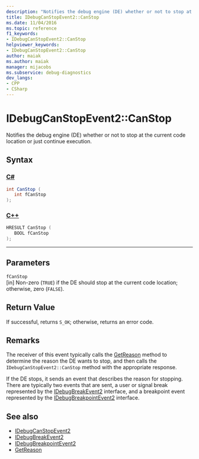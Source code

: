 ```yaml
---
description: "Notifies the debug engine (DE) whether or not to stop at the current code location or just continue execution."
title: IDebugCanStopEvent2::CanStop
ms.date: 11/04/2016
ms.topic: reference
f1_keywords:
- IDebugCanStopEvent2::CanStop
helpviewer_keywords:
- IDebugCanStopEvent2::CanStop
author: maiak
ms.author: maiak
manager: mijacobs
ms.subservice: debug-diagnostics
dev_langs:
- CPP
- CSharp
---
```

# IDebugCanStopEvent2::CanStop

Notifies the debug engine (DE) whether or not to stop at the current code location or just continue execution.

## Syntax

### [C#](#tab/csharp)
```csharp
int CanStop ( 
   int fCanStop
);
```
### [C++](#tab/cpp)
```cpp
HRESULT CanStop ( 
   BOOL fCanStop
);
```
---

## Parameters
`fCanStop`\
[in] Non-zero (`TRUE`) if the DE should stop at the current code location; otherwise, zero (`FALSE`).

## Return Value
 If successful, returns `S_OK`; otherwise, returns an error code.

## Remarks
 The receiver of this event typically calls the [GetReason](../../../extensibility/debugger/reference/idebugcanstopevent2-getreason.md) method to determine the reason the DE wants to stop, and then calls the `IDebugCanStopEvent2::CanStop` method with the appropriate response.

 If the DE stops, it sends an event that describes the reason for stopping. There are typically two events that are sent, a user or signal break represented by the [IDebugBreakEvent2](../../../extensibility/debugger/reference/idebugbreakevent2.md) interface, and a breakpoint event represented by the [IDebugBreakpointEvent2](../../../extensibility/debugger/reference/idebugbreakpointevent2.md) interface.

## See also
- [IDebugCanStopEvent2](../../../extensibility/debugger/reference/idebugcanstopevent2.md)
- [IDebugBreakEvent2](../../../extensibility/debugger/reference/idebugbreakevent2.md)
- [IDebugBreakpointEvent2](../../../extensibility/debugger/reference/idebugbreakpointevent2.md)
- [GetReason](../../../extensibility/debugger/reference/idebugcanstopevent2-getreason.md)
